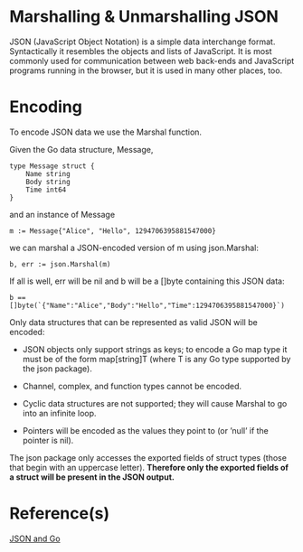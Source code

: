 # Marshalling & Unmarshalling JSON

JSON (JavaScript Object Notation) is a simple data interchange format. Syntactically it resembles the objects and lists of JavaScript. It is most commonly used for communication between web back-ends and JavaScript programs running in the browser, but it is used in many other places, too.

# Encoding

To encode JSON data we use the Marshal function.

Given the Go data structure, Message,

```
type Message struct {
    Name string
    Body string
    Time int64
}
```

and an instance of Message

```
m := Message{"Alice", "Hello", 1294706395881547000}
```

we can marshal a JSON-encoded version of m using json.Marshal:

```
b, err := json.Marshal(m)
```

If all is well, err will be nil and b will be a []byte containing this JSON data:

```
b == []byte(`{"Name":"Alice","Body":"Hello","Time":1294706395881547000}`)
```

Only data structures that can be represented as valid JSON will be encoded:

- JSON objects only support strings as keys; to encode a Go map type it must be of the form map[string]T (where T is any Go type supported by the json package).

- Channel, complex, and function types cannot be encoded.

- Cyclic data structures are not supported; they will cause Marshal to go into an infinite loop.

- Pointers will be encoded as the values they point to (or ’null’ if the pointer is nil).

The json package only accesses the exported fields of struct types (those that begin with an uppercase letter). **Therefore only the exported fields of a struct will be present in the JSON output.**

# Reference(s)

[JSON and Go](https://go.dev/blog/json)